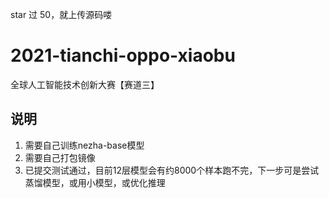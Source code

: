 star 过 50，就上传源码喽

# 2021-tianchi-oppo-xiaobu
全球人工智能技术创新大赛【赛道三】

## 说明

1. 需要自己训练nezha-base模型
2. 需要自己打包镜像
3. 已提交测试通过，目前12层模型会有约8000个样本跑不完，下一步可是尝试蒸馏模型，或用小模型，或优化推理
